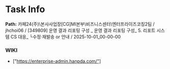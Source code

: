 # Task Info

**Path:** 카페24(주)\본사사업장\[CG]MI본부\비즈니스센터\엔터프라이즈코칭2팀 / jhchoi06 / [349809] 운영 결과 리포팅 구성 _ 운영 결과 리포팅 구성_ 5. 리포트 시스템 CS 대응_ └수정·재발송 or 안내 / 2025-10-01_00-00-00

### WIKI
- ["https://enterprise-admin.hanpda.com/"]

